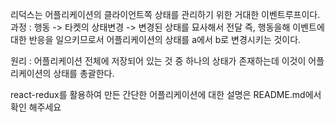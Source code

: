 리덕스는 어플리케이션의 클라이언트쪽 상태를 관리하기 위한 거대한 이벤트루프이다.과정 : 행동 -> 타켓의 상태변경 -> 변경된 상태를 묘사해서 전달
즉, 행동을해 이벤트에 대한 반응을 일으키므로서 어플리케이션의 상태를 a에서 b로 변경시키는 것이다.

원리 : 어플리케이션 전체에 저장되어 있는 것 중 하나의 상태가 존재하는데 이것이 어플리케이션의 상태를 총괄한다.

react-redux를 활용하여 만든 간단한 어플리케이션에 대한 설명은 README.md에서 확인 해주세요
